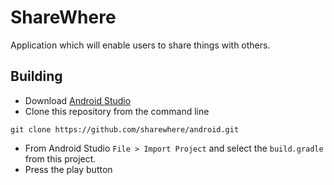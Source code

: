 # ShareWhere
Application which will enable users to share things with others.

## Building
* Download [Android Studio](http://developer.android.com/sdk/index.html)
* Clone this repository from the command line

```
git clone https://github.com/sharewhere/android.git 
```

* From Android Studio `File > Import Project` and select the `build.gradle` from this project.
* Press the play button
